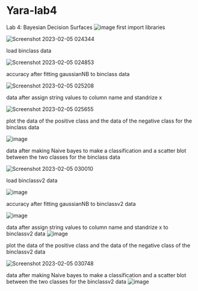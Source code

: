 # Yara-lab4
Lab 4: Bayesian Decision Surfaces
![image](https://user-images.githubusercontent.com/76847548/216795591-a1abd9ec-1674-40aa-9e7b-1edefe49c51c.png)
first import libraries

![Screenshot 2023-02-05 024344](https://user-images.githubusercontent.com/76847548/216795733-b917c22d-c618-4f82-8403-0ffdebcb3724.png)

load binclass data

![Screenshot 2023-02-05 024853](https://user-images.githubusercontent.com/76847548/216795820-7e2487a9-0abe-4b4e-a918-d1179806ff2b.png)


accuracy after fitting gaussianNB to binclass data

![Screenshot 2023-02-05 025208](https://user-images.githubusercontent.com/76847548/216795953-890b5f10-9724-4fd1-b53b-57c8e9b43bda.png)


data after assign string values to column name and standrize x


![Screenshot 2023-02-05 025655](https://user-images.githubusercontent.com/76847548/216796060-38b43980-663d-4cbb-8f16-d088cc2a601d.png)

plot the data of the positive class and the data of the negative class for the binclass data

![image](https://user-images.githubusercontent.com/76847548/216796120-b9d00b22-0575-400f-81a5-adc3c3cf66b9.png)

data after making Naive bayes to make a classification and a scatter blot between the two classes for the binclass data

![Screenshot 2023-02-05 030010](https://user-images.githubusercontent.com/76847548/216796209-95b2ff9a-feed-4374-8789-6bed100a3869.png)

load binclassv2 data

![image](https://user-images.githubusercontent.com/76847548/216796248-d1b2c142-9435-42f0-ac5d-0cbef2b44f71.png)

accuracy after fitting gaussianNB to binclassv2 data

![image](https://user-images.githubusercontent.com/76847548/216796278-0c613747-bf8a-444a-bdcf-eee01c77a100.png)

data after assign string values to column name and standrize x to binclassv2 data
![image](https://user-images.githubusercontent.com/76847548/216796340-0defb2b8-a09e-4e1c-a335-8a3555630b51.png)

plot the data of the positive class and the data of the negative class of the binclassv2 data

![Screenshot 2023-02-05 030748](https://user-images.githubusercontent.com/76847548/216796422-bec92599-9c98-4edc-965e-099661e929df.png)

data after making Naive bayes to make a classification and a scatter blot between the two classes for the binclassv2 data
![image](https://user-images.githubusercontent.com/76847548/216796454-df6c068f-3c63-4c33-94ba-1ddd17d28ed1.png)

















